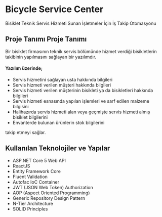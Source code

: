 # Bicycle Service Center
Bisiklet Teknik Servis Hizmeti Sunan İşletmeler İçin İş Takip Otomasyonu

## Proje Tanımı Proje Tanımı
Bir bisiklet firmasının teknik servis bölümünde hizmet verdiği bisikletlerin takibinin yapılmasını sağlayan bir yazılımdır. 

#### Yazılım üzerinde;
- Servis hizmetini sağlayan usta hakkında bilgileri 
- Servis hizmeti verilen müşteri hakkında bilgileri
- Servis hizmeti verilen müşterinin bisikleti ya da bisikletleri hakkında bilgileri 
- Servis hizmeti esnasında yapılan işlemleri ve sarf edilen malzeme bilgisini
- Halihazırda servis hizmeti alan veya geçmişte servis hizmeti almış bisiklet bilgilerini
- Envanterde bulunan ürünlerin stok bilgilerini

takip etmeyi sağlar.

## Kullanılan Teknolojiler ve Yapılar
  
-  ASP.NET Core 5 Web API
-  ReactJS
-  Entity Framework Core
-  Fluent Validation 
-  Autofac IoC Container
-  JWT (JSON Web Token) Authorization
-  AOP (Aspect Oriented Programming) 
-  Generic Repository Design Pattern
-  N-Tier Architecture
-  SOLID Principles
